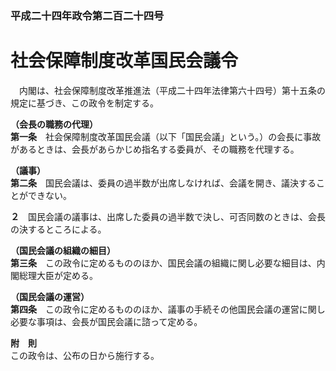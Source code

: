 ### 平成二十四年政令第二百二十四号  
# 社会保障制度改革国民会議令  
　内閣は、社会保障制度改革推進法（平成二十四年法律第六十四号）第十五条の規定に基づき、この政令を制定する。  
  
**（会長の職務の代理）**  
**第一条**　社会保障制度改革国民会議（以下「国民会議」という。）の会長に事故があるときは、会長があらかじめ指名する委員が、その職務を代理する。  
  
**（議事）**  
**第二条**　国民会議は、委員の過半数が出席しなければ、会議を開き、議決することができない。  
  
**２**　国民会議の議事は、出席した委員の過半数で決し、可否同数のときは、会長の決するところによる。  
  
**（国民会議の組織の細目）**  
**第三条**　この政令に定めるもののほか、国民会議の組織に関し必要な細目は、内閣総理大臣が定める。  
  
**（国民会議の運営）**  
**第四条**　この政令に定めるもののほか、議事の手続その他国民会議の運営に関し必要な事項は、会長が国民会議に諮って定める。  
  
**附　則**  
この政令は、公布の日から施行する。  
  
